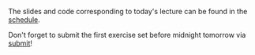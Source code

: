 The slides and code corresponding to today's lecture can be found in the [schedule](schedule.html). 

Don't forget to submit the first exercise set before midnight tomorrow via [submit](www.cs.uu.nl/docs/submit)!
